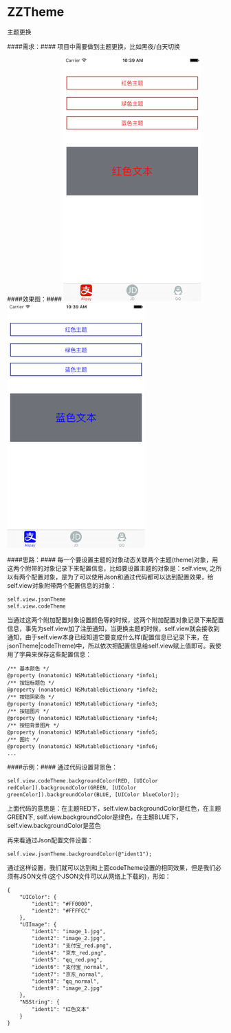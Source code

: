 # ZZTheme
主题更换

####需求：####
项目中需要做到主题更换，比如黑夜/白天切换

####效果图：####
![](./images/1.png)![](./images/2.png)

####思路：####
每一个要设置主题的对象动态关联两个主题(theme)对象，用这两个附带的对象记录下来配置信息，比如要设置主题的对象是：self.view, 之所以有两个配置对象，是为了可以使用Json和通过代码都可以达到配置效果，给self.view对象附带两个配置信息的对象： 

```
self.view.jsonTheme
self.view.codeTheme  
```

当通过这两个附加配置对象设置颜色等的时候，这两个附加配置对象记录下来配置信息，事先为self.view加了注册通知，当更换主题的时候，self.view就会接收到通知，由于self.view本身已经知道它要变成什么样(配置信息已记录下来，在jsonTheme|codeTheme)中，所以依次把配置信息给self.view赋上值即可。我使用了字典来保存这些配置信息：

```
/** 基本颜色 */
@property (nonatomic) NSMutableDictionary *info1;
/** 按钮标题色 */
@property (nonatomic) NSMutableDictionary *info2;
/** 按钮阴影色 */
@property (nonatomic) NSMutableDictionary *info3;
/** 按钮图片 */
@property (nonatomic) NSMutableDictionary *info4;
/** 按钮背景图片 */
@property (nonatomic) NSMutableDictionary *info5;
/** 图片 */
@property (nonatomic) NSMutableDictionary *info6;
...
```

####示例：####
通过代码设置背景色：

```
self.view.codeTheme.backgroundColor(RED, [UIColor redColor]).backgroundColor(GREEN, [UIColor greenColor]).backgroundColor(BLUE, [UIColor blueColor]);
```
上面代码的意思是：在主题RED下，self.view.backgroundColor是红色，在主题GREEN下, self.view.backgroundColor是绿色，在主题BLUE下，self.view.backgroundColor是蓝色  

再来看通过Json配置文件设置：

```
self.view.jsonTheme.backgroundColor(@"ident1");
```

通过这样设置，我们就可以达到和上面codeTheme设置的相同效果，但是我们必须有JSON文件(这个JSON文件可以从网络上下载的)，形如：

```
{
    "UIColor": {
        "ident1": "#FF0000",
        "ident2": "#FFFFCC"
    },
    "UIImage": {
        "ident1": "image_1.jpg",
        "ident2": "image_2.jpg",
        "ident3": "支付宝_red.png",
        "ident4": "京东_red.png",
        "ident5": "qq_red.png",
        "ident6": "支付宝_normal",
        "ident7": "京东_normal",
        "ident8": "qq_normal",
        "ident9": "image_2.jpg"
    },
    "NSString": {
        "ident1": "红色文本"
    }
}
```


